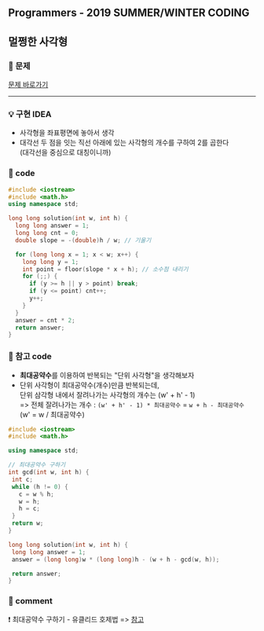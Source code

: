 ## Programmers - 2019 SUMMER/WINTER CODING

## 멀쩡한 사각형

### 🌴 문제

[문제 바로가기](https://programmers.co.kr/learn/courses/30/lessons/62048) <br>

---

### 💡 구현 IDEA

- 사각형을 좌표평면에 놓아서 생각
- 대각선 두 점을 잇는 직선 아래에 있는 사각형의 개수를 구하여 2를 곱한다 <br>
  (대각선을 중심으로 대칭이니까)

### 🤠 code

```c++
#include <iostream>
#include <math.h>
using namespace std;

long long solution(int w, int h) {
  long long answer = 1;
  long long cnt = 0;
  double slope = -(double)h / w; // 기울기

  for (long long x = 1; x < w; x++) {
    long long y = 1;
    int point = floor(slope * x + h); // 소수점 내리기
    for (;;) {
      if (y >= h || y > point) break;
      if (y <= point) cnt++;
      y++;
    }
  }
  answer = cnt * 2;
  return answer;
}
```

### 💬 참고 code

- **최대공약수**를 이용하여 반복되는 "단위 사각형"을 생각해보자
- 단위 사각형이 최대공약수(개수)만큼 반복되는데,<br>
  단위 삼각형 내에서 잘려나가는 사각형의 개수는 (w' + h' - 1) <br>
  => 전체 잘려나가는 개수 : `(w' + h' - 1) * 최대공약수` = `w + h - 최대공약수`<br>
  (w' = w / 최대공약수)

```cpp
#include <iostream>
#include <math.h>

using namespace std;

// 최대공약수 구하기
int gcd(int w, int h) {
 int c;
 while (h != 0) {
   c = w % h;
   w = h;
   h = c;
 }
 return w;
}

long long solution(int w, int h) {
 long long answer = 1;
 answer = (long long)w * (long long)h - (w + h - gcd(w, h));

 return answer;
}
```

### 📙 comment

❗ 최대공약수 구하기 - 유클리드 호제법 => [참고](https://m.blog.naver.com/PostView.naver?isHttpsRedirect=true&blogId=kmc7468&logNo=221017936040)
